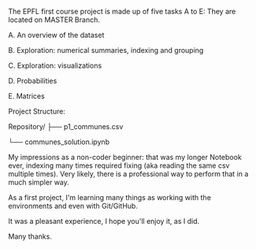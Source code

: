 The EPFL first course project is made up of five tasks A to E:  They are located on MASTER Branch.

A. An overview of the dataset

B. Exploration: numerical summaries, indexing and grouping

C. Exploration: visualizations

D. Probabilities

E. Matrices


Project Structure:

Repository/
├── p1_communes.csv

└── communes_solution.ipynb 

My impressions as a non-coder beginner: that was my longer Notebook ever, indexing many times required fixing (aka reading the same csv multiple times).
Very likely, there is a professional way to perform that in a much simpler way.

As a first project, I'm learning many things as working with the environments and even with Git/GitHub.

It was a pleasant experience, I hope you'll enjoy it, as I did.

Many thanks.
